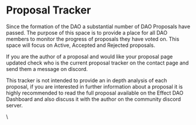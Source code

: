 # Proposal Tracker

Since the formation of the DAO a substantial number of DAO Proposals have passed. The purpose of this space is to provide a place for all DAO members to monitor the progress of proposals they have voted on. This space will focus on Active, Accepted and Rejected proposals. 

If you are the author of a proposal and would like your proposal page updated check who is the current proposal tracker on the contact page and send them a message on discord.

This tracker is not intended to provide an in depth analysis of each proposal, if you are interested in further information about a proposal it is highly recommended to read the full proposal available on the Effect DAO Dashboard and also discuss it with the author on the community discord server.

\
